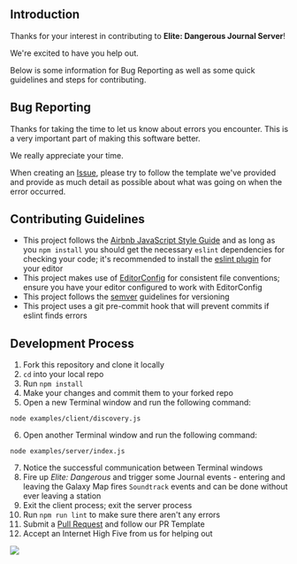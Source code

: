 
## Introduction

Thanks for your interest in contributing to **Elite: Dangerous Journal Server**!

We're excited to have you help out.

Below is some information for Bug Reporting as well as some quick guidelines and steps for contributing.

## Bug Reporting

Thanks for taking the time to let us know about errors you encounter. This
is a very important part of making this software better.

We really appreciate your time.

When creating an [Issue](https://github.com/DVDAGames/elite-dangerous-journal-server/issues),
please try to follow the template we've provided and provide as much detail as possible
about what was going on when the error occurred.

## Contributing Guidelines

- This project follows the [Airbnb JavaScript Style Guide](https://github.com/airbnb/javascript)
and as long as you `npm install` you should get the necessary `eslint` dependencies for checking
your code; it's recommended to install the [eslint plugin](https://eslint.org/docs/user-guide/integrations)
for your editor
- This project makes use of [EditorConfig](http://editorconfig.org/) for consistent file conventions;
ensure you have your editor configured to work with EditorConfig
- This project follows the [semver](http://semver.org/) guidelines for versioning
- This project uses a git pre-commit hook that will prevent commits if eslint finds errors

## Development Process

1. Fork this repository and clone it locally
2. `cd` into your local repo
3. Run `npm install`
4. Make your changes and commit them to your forked repo
5. Open a new Terminal window and run the following command:
```shell
node examples/client/discovery.js
```
6. Open another Terminal window and run the following command:
```shell
node examples/server/index.js
```
7. Notice the successful communication between Terminal windows
8. Fire up *Elite: Dangerous* and trigger some Journal events - entering and leaving the
Galaxy Map fires `Soundtrack` events and can be done without ever leaving a station
9. Exit the client process; exit the server process
10. Run `npm run lint` to make sure there aren't any errors
11. Submit a [Pull Request](https://github.com/DVDAGames/elite-dangerous-journal-server/pulls)
and follow our PR Template
12. Accept an Internet High Five from us for helping out

![](https://media.giphy.com/media/wrzf9P70YWLJK/giphy.gif)
